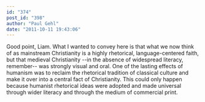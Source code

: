 ```yaml
---
id: "374"
post_id: "398"
author: "Paul Gehl"
date: "2011-10-11 19:43:06"
---
```

Good point, Liam. What I wanted to convey here is that what we now think of as mainstream Christianity is a highly rhetorical, language-centered faith, but that medieval Christianity --in the absence of widespread literacy, remember-- was strongly visual and oral. One of the lasting effects of humanism was to reclaim the rhetorical tradition of classical culture and make it over into a central fact of Christianity. This could only happen because humanist rhetorical ideas were adopted and made universal through wider literacy and through the medium of commercial print.
